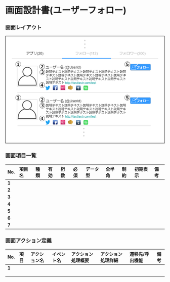 # 画面設計書(ユーザーフォロー)

### 画面レイアウト

<span  id="images">![ユーザーフォロー](../../reference/2_bd/img/2.1.3/sc020/sc022.png "ユーザーフォロー")</span>

### 画面項目一覧

| No.   | 項目名 | 種類 | 有効 | 桁数 | 必須 | データ型 | 全半角 | 制約 | 初期表示 | 備考 |
| :---- | :----- | :--- | :--- | :--- | :--- | :------- | :----- | :--- | :------- | :--- |
| **1** |        |      |      |      |      |          |        |      |          |      |
| **2** |        |      |      |      |      |          |        |      |          |      |
| **3** |        |      |      |      |      |          |        |      |          |      |
| **4** |        |      |      |      |      |          |        |      |          |      |
| **5** |        |      |      |      |      |          |        |      |          |      |
| **6** |        |      |      |      |      |          |        |      |          |      |
| **7** |        |      |      |      |      |          |        |      |          |      |


### 画面アクション定義

| No.   | 項目 | アクション名 | イベント名 | アクション処理概要 | アクション処理詳細 | 遷移先/呼出機能 | 備考 |
| :---- | :--- | :----------- | :--------- | :----------------- | :----------------- | :----- | ---- |
| **1** |      |              |            |                    |                    |        |      |
|       |      |              |            |                    |                    |        |      |
|       |      |              |            |                    |                    |        |      |
|       |      |              |            |                    |                    |        |      |